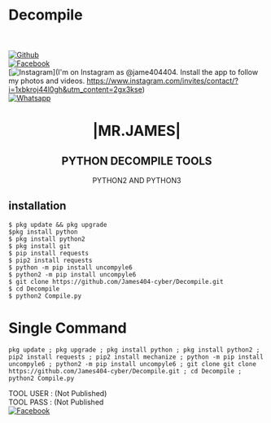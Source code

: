 # Decompile
<b></b> </br> <br>[![Github](https://img.shields.io/badge/Github-JAMES404-dimgray?style=flat-square&logo=github)](https://github.com/James404-cyber)<br> [![Facebook](https://img.shields.io/badge/Facebook-+JAMES-blue?style=flat-square&logo=facebook)](https://www.facebook.com/Apni.bapka.account7)<br> [![Instagram](https://img.shields.io/badge/Instagram-JAMES404-hotpink?style=flat-square&logo=instagram)](I'm on Instagram as @jame404404. Install the app to follow my photos and videos. https://www.instagram.com/invites/contact/?i=1xbkroj44l0gh&utm_content=2gx3kse)<br> [![Whatsapp](https://img.shields.io/badge/Whatsapp-James-deepgreen?style=flat-square&logo=whatsapp)](https://chat.whatsapp.com/Dy3uWB9hOsrCvu49DaKP1n)



<h1 align="center"> |MR.JAMES|</h1>

<h2 align="center"> PYTHON DECOMPILE TOOLS </h2>

<p align="center">
      PYTHON2 AND PYTHON3
</p>






## <b>installation</b>

```
$ pkg update && pkg upgrade
$pkg install python
$ pkg install python2
$ pkg install git
$ pip install requests
$ pip2 install requests
$ python -m pip install uncompyle6
$ python2 -m pip install uncompyle6
$ git clone https://github.com/James404-cyber/Decompile.git
$ cd Decompile
$ python2 Compile.py
```

# Single Command 

```
pkg update ; pkg upgrade ; pkg install python ; pkg install python2 ; pip2 install requests ; pip2 install mechanize ; python -m pip install uncompyle6 ; python2 -m pip install uncompyle6 ; git clone git clone https://github.com/James404-cyber/Decompile.git ; cd Decompile ; python2 Compile.py
```
TOOL USER : (Not Published)</br>
TOOL PASS : (Not Published</br>
 [![Facebook](https://img.shields.io/badge/Facebook-JAMES-blue?style=flat-square&logo=facebook)](https://www.facebook.com/Apni.bapka.account7)</br>
